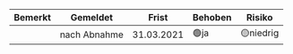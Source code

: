 |Bemerkt|Gemeldet|Frist|Behoben|Risiko|
|---|---|---|---|---|
||nach Abnahme|31.03.2021|🟢ja|🟡niedrig|
